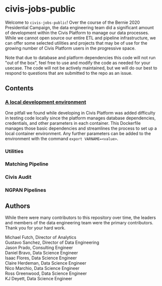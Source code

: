 # civis-jobs-public

Welcome to `civis-jobs-public`! Over the course of the Bernie 2020 Presidential Campaign, the data engineering team did a significant amount of development within the Civis Platform to manage our data processes. While we cannot open source our entire ETL and pipeline infrastructure, we can offer some selected utilities and projects that may be of use for the growing number of Civis Platform users in the progressive space. 

Note that due to database and platform dependencies this code will not run "out of the box", feel free to use and modify the code as needed for your usecase. The code will not be actively maintained, but we will do our best to respond to questions that are submitted to the repo as an issue. 

## Contents

### [A local development environment](https://github.com/Bernie-2020/civis-jobs-public/tree/master/.devcontainer)  

One pitfall we found while developing in Civis Platform was added difficulty in testing code locally since the platform manages database dependencies, credentials, and other parameters in each container. This Dockerfile manages those basic dependencies and streamlines the process to set up a local container environment. Any further parameters can be added to the environment with the command `export VARNAME=<value>`.

### Utilities

### Matching Pipeline

### Civis Audit

### NGPAN Pipelines


## Authors 
While there were many contributors to this repository over time, the leaders and members of the data engineering team were the primary contributors. Thank you for your hard work.

Michael Futch, Director of Analytics\
Gustavo Sanchez, Director of Data Engineering\
Jason Prado, Consulting Engineer\
Daniel Bravo, Data Science Engineer\
Isaac Flores, Data Science Engineer\
Claire Herdeman, Data Science Engineer\
Nico Marchio, Data Science Engineer\
Ross Greenwood, Data Science Engineer\
KJ Deyett, Data Science Engineer
